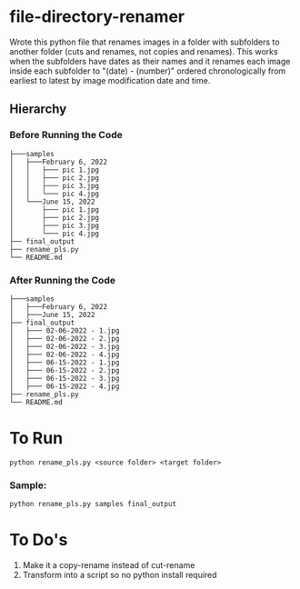 # file-directory-renamer
Wrote this python file that renames images in a folder with subfolders to another folder (cuts and renames, not copies and renames). This works when the subfolders have dates as their names and it renames each image inside each subfolder to "(date) - (number)" ordered chronologically from earliest to latest by image modification date and time. 

## Hierarchy 
### Before Running the Code
```
├───samples
│   ├───February 6, 2022
│   │ 	├─── pic 1.jpg
│   │ 	├─── pic 2.jpg
│   │ 	├─── pic 3.jpg
│   │ 	└─── pic 4.jpg
│   └───June 15, 2022
│     	├─── pic 1.jpg
│   	├─── pic 2.jpg
│     	├─── pic 3.jpg
│    	└─── pic 4.jpg
├── final_output
├── rename_pls.py
└── README.md
```

### After Running the Code
```
├───samples
│   ├───February 6, 2022
│   ├───June 15, 2022
├── final_output
│   ├─── 02-06-2022 - 1.jpg
│   ├─── 02-06-2022 - 2.jpg
│   ├─── 02-06-2022 - 3.jpg
│   ├─── 02-06-2022 - 4.jpg
│   ├─── 06-15-2022 - 1.jpg
│   ├─── 06-15-2022 - 2.jpg
│   ├─── 06-15-2022 - 3.jpg
│   ├─── 06-15-2022 - 4.jpg
├── rename_pls.py
└── README.md
```

# To Run
```
python rename_pls.py <source folder> <target folder>
```

### Sample: 
```
python rename_pls.py samples final_output
```

# To Do's
1. Make it a copy-rename instead of cut-rename 
2. Transform into a script so no python install required 
